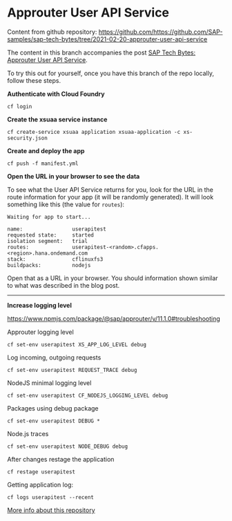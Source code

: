 # Approuter User API Service

Content from github repository: <https://github.com/https://github.com/SAP-samples/sap-tech-bytes/tree/2021-02-20-approuter-user-api-service>

The content in this branch accompanies the post [SAP Tech Bytes: Approuter User API Service](https://blogs.sap.com/2021/02/20/sap-tech-bytes-approuter-user-api-service/).

To try this out for yourself, once you have this branch of the repo locally, follow these steps.

**Authenticate with Cloud Foundry**

```shell
cf login
```

**Create the xsuaa service instance**

```shell
cf create-service xsuaa application xsuaa-application -c xs-security.json
```

**Create and deploy the app**

```shell
cf push -f manifest.yml
```

**Open the URL in your browser to see the data**

To see what the User API Service returns for you, look for the URL in the route information for your app (it will be randomly generated). It will look something like this (the value for `routes`):

```
Waiting for app to start...

name:                userapitest
requested state:     started
isolation segment:   trial
routes:              userapitest-<random>.cfapps.<region>.hana.ondemand.com
stack:               cflinuxfs3
buildpacks:          nodejs
```

Open that as a URL in your browser. You should information shown similar to what was described in the blog post.

---
**Increase logging level**

<https://www.npmjs.com/package/@sap/approuter/v/11.1.0#troubleshooting>

Approuter logging level

```shell
cf set-env userapitest XS_APP_LOG_LEVEL debug
```

Log incoming, outgoing requests

```shell
cf set-env userapitest REQUEST_TRACE debug
```

NodeJS minimal logging level

```shell
cf set-env userapitest CF_NODEJS_LOGGING_LEVEL debug
```

Packages using debug package

```shell
cf set-env userapitest DEBUG *
```

Node.js traces

```shell
cf set-env userapitest NODE_DEBUG debug
```

After changes restage the application

```shell
cf restage userapitest
```

Getting application log:

```shell
cf logs userapitest --recent
```

[More info about this repository](https://github.com/SAP-samples/sap-tech-bytes)

